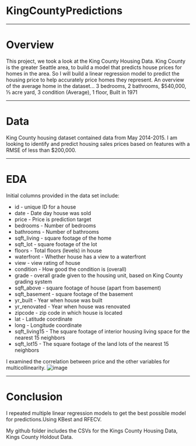 # KingCountyPredictions
---


# Overview

This project, we took a look at the King County Housing Data. King County is the greater Seattle area, to build a model that predicts house prices for homes in the area.
So I will build a linear regression model to predict the housing price to help accurately price homes they represent.
An overview of the average home in the dataset... 3 bedrooms, 2 bathrooms, $540,000, ⅓ acre yard, 3 condition (Average), 1 floor, Built in 1971

---

# Data

King County housing dataset contained data from May 2014-2015. I am looking to identify and predict housing sales prices based on features with a RMSE of less than $200,000.

---

# EDA
Initial columns provided in the data set include:


- id - unique ID for a house
- date - Date day house was sold
- price - Price is prediction target
- bedrooms - Number of bedrooms
- bathrooms - Number of bathrooms
- sqft_living - square footage of the home
- sqft_lot - square footage of the lot
- floors - Total floors (levels) in house
- waterfront - Whether house has a view to a waterfront
- view - view rating of house
- condition - How good the condition is (overall)
- grade - overall grade given to the housing unit, based on King County grading system
- sqft_above - square footage of house (apart from basement)
- sqft_basement - square footage of the basement
- yr_built - Year when house was built
- yr_renovated - Year when house was renovated
- zipcode - zip code in which house is located
- lat - Latitude coordinate
- long - Longitude coordinate
- sqft_living15 - The square footage of interior housing living space for the nearest 15 neighbors
- sqft_lot15 - The square footage of the land lots of the nearest 15 neighbors 

I examined the correlation between price and the other variables for multicollinearity. 
![image](https://user-images.githubusercontent.com/76975163/111123827-2c28ac00-8546-11eb-9b40-6cc1983685d2.png)


---


# Conclusion
I repeated multiple linear regression models to get the best possible model for predictions.Using
KBest and RFECV.

My github folder includes the CSVs for the Kings County Housing Data, Kings County Holdout Data.

